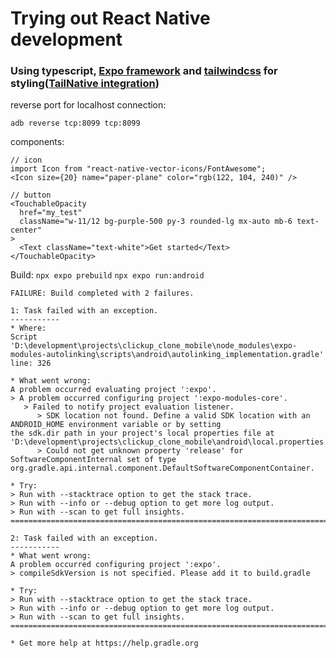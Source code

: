# Trying out React Native development

### **Using typescript, [Expo framework](https://expo.dev/) and [tailwindcss](https://tailwindcss.com/) for styling([TailNative integration](https://www.nativewind.dev/))**

reverse port for localhost connection:

```
adb reverse tcp:8099 tcp:8099
```

components:

```
// icon
import Icon from "react-native-vector-icons/FontAwesome";
<Icon size={20} name="paper-plane" color="rgb(122, 104, 240)" />

// button
<TouchableOpacity
  href="my_test"
  className="w-11/12 bg-purple-500 py-3 rounded-lg mx-auto mb-6 text-center"
>
  <Text className="text-white">Get started</Text>
</TouchableOpacity>
```

Build:
`npx expo prebuild`
`npx expo run:android`

```
FAILURE: Build completed with 2 failures.

1: Task failed with an exception.
-----------
* Where:
Script 'D:\development\projects\clickup_clone_mobile\node_modules\expo-modules-autolinking\scripts\android\autolinking_implementation.gradle' line: 326

* What went wrong:
A problem occurred evaluating project ':expo'.
> A problem occurred configuring project ':expo-modules-core'.
   > Failed to notify project evaluation listener.
      > SDK location not found. Define a valid SDK location with an ANDROID_HOME environment variable or by setting
the sdk.dir path in your project's local properties file at 'D:\development\projects\clickup_clone_mobile\android\local.properties'.
      > Could not get unknown property 'release' for SoftwareComponentInternal set of type org.gradle.api.internal.component.DefaultSoftwareComponentContainer.

* Try:
> Run with --stacktrace option to get the stack trace.
> Run with --info or --debug option to get more log output.
> Run with --scan to get full insights.
==============================================================================

2: Task failed with an exception.
-----------
* What went wrong:
A problem occurred configuring project ':expo'.
> compileSdkVersion is not specified. Please add it to build.gradle

* Try:
> Run with --stacktrace option to get the stack trace.
> Run with --info or --debug option to get more log output.
> Run with --scan to get full insights.
==============================================================================

* Get more help at https://help.gradle.org
```
